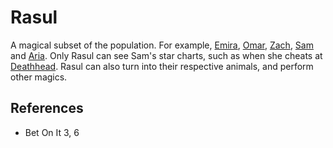 # Rasul
A magical subset of the population. For example, [Emira](../Emira.md), [Omar](Omar), [Zach](../Zach.md), [Sam](../Sam.md) and [Aria](../Aria.md). Only Rasul can see Sam's star charts, such as when she cheats at [Deathhead](Culture/Deathhead.md). Rasul can also turn into their respective animals, and perform other magics.

## References
- Bet On It 3, 6
